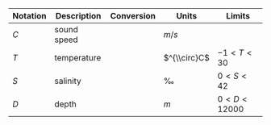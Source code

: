 Notation | Description | Conversion | Units | Limits
--- | --- | --- | --- | ---
$C$ | sound speed | | $m/s$
$T$ | temperature | | $^{\\circ}C$ | $-1 < T < 30$
$S$ | salinity    | | $‰$ | $0 < S < 42$
$D$ | depth       | | $m$ | $0 < D < 12000$
